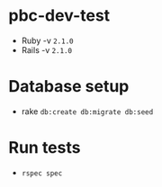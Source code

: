 # pbc-dev-test

* Ruby -v `2.1.0`
* Rails -v `2.1.0`

# Database setup

* rake `db:create db:migrate db:seed`

# Run tests

* `rspec spec`